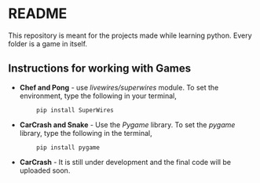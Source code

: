 # **README**

This repository is meant for the projects made while learning python. Every folder is a game in itself.

## Instructions for working with Games

- **Chef and Pong** - use *livewires/superwires* module. To set the environment, type the following in your terminal,

```
        pip install SuperWires 
```

- **CarCrash and Snake** - Use the *Pygame* library. To set the *pygame* library, type the following in the terminal,

```
        pip install pygame 
```

- **CarCrash** - It is still under development and the final code will be uploaded soon.



